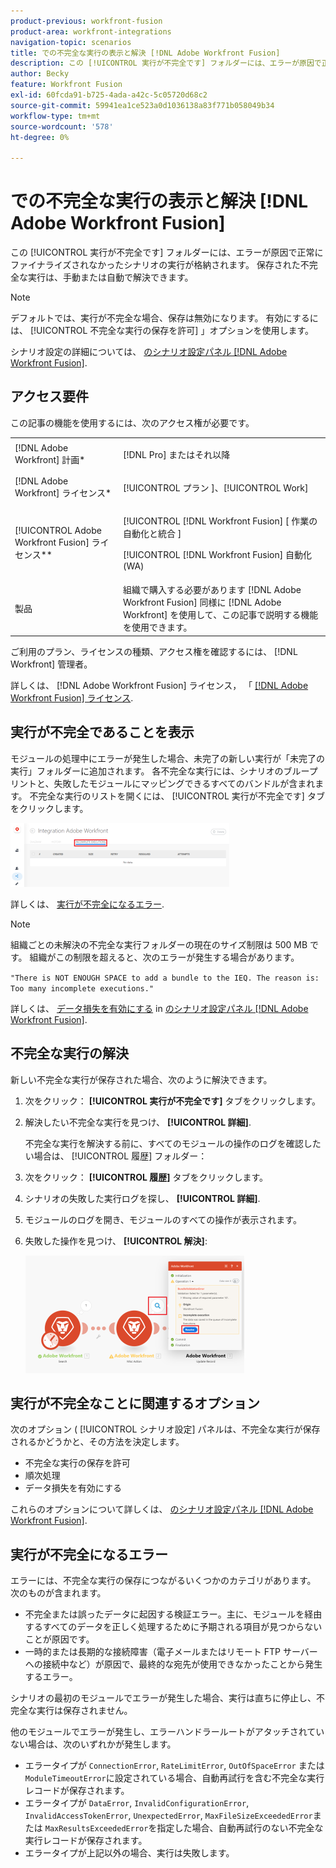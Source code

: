 ```yaml
---
product-previous: workfront-fusion
product-area: workfront-integrations
navigation-topic: scenarios
title: での不完全な実行の表示と解決 [!DNL Adobe Workfront Fusion]
description: この [!UICONTROL 実行が不完全です] フォルダーには、エラーが原因で正常にファイナライズされなかったシナリオの実行が格納されます。 保存された不完全な実行は、手動または自動で解決できます。
author: Becky
feature: Workfront Fusion
exl-id: 60fcda91-b725-4ada-a42c-5c05720d68c2
source-git-commit: 59941ea1ce523a0d1036138a83f771b058049b34
workflow-type: tm+mt
source-wordcount: '578'
ht-degree: 0%

---
```


# での不完全な実行の表示と解決 [!DNL Adobe Workfront Fusion]

この [!UICONTROL 実行が不完全です] フォルダーには、エラーが原因で正常にファイナライズされなかったシナリオの実行が格納されます。 保存された不完全な実行は、手動または自動で解決できます。

>[!NOTE]
>
>デフォルトでは、実行が不完全な場合、保存は無効になります。 有効にするには、 [!UICONTROL 不完全な実行の保存を許可] 」オプションを使用します。
>
>シナリオ設定の詳細については、 [のシナリオ設定パネル [!DNL Adobe Workfront Fusion]](../../workfront-fusion/scenarios/scenario-settings-panel.md).

## アクセス要件

この記事の機能を使用するには、次のアクセス権が必要です。

<table style="table-layout:auto">  
 <col> 
 <col> 
 <tbody> 
  <tr> 
    <td role="rowheader">[!DNL Adobe Workfront] 計画*</td> 
   <td> <p>[!DNL Pro] またはそれ以降</p> </td> 
  </tr> 
  <tr data-mc-conditions=""> 
   <td role="rowheader">[!DNL Adobe Workfront] ライセンス*</td> 
   <td> <p>[!UICONTROL プラン ]、[!UICONTROL Work]</p> </td> 
  </tr> 
  <tr> 
   <td role="rowheader">[!UICONTROL Adobe Workfront Fusion] ライセンス**</td> 
  <td> <p>[!UICONTROL [!DNL Workfront Fusion] [ 作業の自動化と統合 ] </p><p>[!UICONTROL [!DNL Workfront Fusion] 自動化 (WA) </p>  </td>  
  </tr> 
  <tr> 
   <td role="rowheader">製品</td> 
   <td>組織で購入する必要があります [!DNL Adobe Workfront Fusion] 同様に [!DNL Adobe Workfront] を使用して、この記事で説明する機能を使用できます。</td> 
  </tr> 
 </tbody> 
</table>

ご利用のプラン、ライセンスの種類、アクセス権を確認するには、 [!DNL Workfront] 管理者。

詳しくは、 [!DNL Adobe Workfront Fusion] ライセンス， 「 [[!DNL Adobe Workfront Fusion] ライセンス](../../workfront-fusion/get-started/license-automation-vs-integration.md).

## 実行が不完全であることを表示

モジュールの処理中にエラーが発生した場合、未完了の新しい実行が「未完了の実行」フォルダーに追加されます。 各不完全な実行には、シナリオのブループリントと、失敗したモジュールにマッピングできるすべてのバンドルが含まれます。 不完全な実行のリストを開くには、 [!UICONTROL 実行が不完全です] タブをクリックします。

![](assets/incomplete-executions-tab-350x102.png)

詳しくは、 [実行が不完全になるエラー](#errors-resulting-into-incomplete-executions).

>[!NOTE]
>
>組織ごとの未解決の不完全な実行フォルダーの現在のサイズ制限は 500 MB です。 組織がこの制限を超えると、次のエラーが発生する場合があります。
>
>`"There is NOT ENOUGH SPACE to add a bundle to the IEQ. The reason is: Too many incomplete executions."`
>
>詳しくは、 [データ損失を有効にする](../../workfront-fusion/scenarios/scenario-settings-panel.md#enable) in [のシナリオ設定パネル [!DNL Adobe Workfront Fusion]](../../workfront-fusion/scenarios/scenario-settings-panel.md).

## 不完全な実行の解決

新しい不完全な実行が保存された場合、次のように解決できます。

1. 次をクリック： **[!UICONTROL 実行が不完全です]** タブをクリックします。
1. 解決したい不完全な実行を見つけ、 **[!UICONTROL 詳細]**.


   不完全な実行を解決する前に、すべてのモジュールの操作のログを確認したい場合は、 [!UICONTROL 履歴] フォルダー：

1. 次をクリック： **[!UICONTROL 履歴]** タブをクリックします。
1. シナリオの失敗した実行ログを探し、 **[!UICONTROL 詳細]**.
1. モジュールのログを開き、モジュールのすべての操作が表示されます。
1. 失敗した操作を見つけ、 **[!UICONTROL 解決]**:

   ![](assets/resolve-btn-350x188.png)

## 実行が不完全なことに関連するオプション

次のオプション ( [!UICONTROL シナリオ設定] パネルは、不完全な実行が保存されるかどうかと、その方法を決定します。

* 不完全な実行の保存を許可
* 順次処理
* データ損失を有効にする

これらのオプションについて詳しくは、 [のシナリオ設定パネル [!DNL Adobe Workfront Fusion]](../../workfront-fusion/scenarios/scenario-settings-panel.md).

## 実行が不完全になるエラー

エラーには、不完全な実行の保存につながるいくつかのカテゴリがあります。 次のものが含まれます。

* 不完全または誤ったデータに起因する検証エラー。主に、モジュールを経由するすべてのデータを正しく処理するために予期される項目が見つからないことが原因です。
* 一時的または長期的な接続障害（電子メールまたはリモート FTP サーバーへの接続中など）が原因で、最終的な宛先が使用できなかったことから発生するエラー。

シナリオの最初のモジュールでエラーが発生した場合、実行は直ちに停止し、不完全な実行は保存されません。

他のモジュールでエラーが発生し、エラーハンドラールートがアタッチされていない場合は、次のいずれかが発生します。

* エラータイプが `ConnectionError`, `RateLimitError`, `OutOfSpaceError` または `ModuleTimeoutError`に設定されている場合、自動再試行を含む不完全な実行レコードが保存されます。
* エラータイプが `DataError`, `InvalidConfigurationError`, `InvalidAccessTokenError`, `UnexpectedError`, `MaxFileSizeExceededError`または `MaxResultsExceededError`を指定した場合、自動再試行のない不完全な実行レコードが保存されます。
* エラータイプが上記以外の場合、実行は失敗します。
